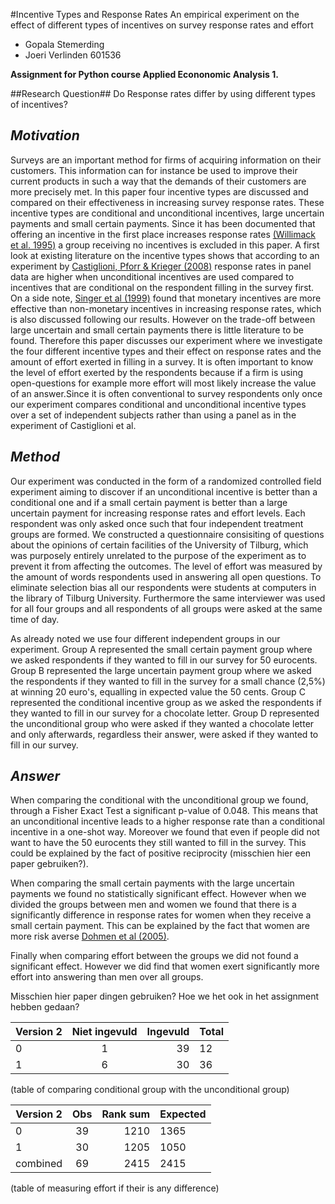 #Incentive Types and Response Rates
An empirical experiment on the effect of different types of incentives on survey response rates and effort
* Gopala Stemerding 
* Joeri Verlinden 601536

**Assignment for Python course Applied Econonomic Analysis 1.**

##Research Question##
Do Response rates differ by using different types of incentives?

## _Motivation_
Surveys are an important method for firms of acquiring information on their customers. This information can for instance be used to improve their current products in such a way that the demands of their customers are more precisely met. In this paper four incentive types are discussed and compared on their effectiveness in increasing survey response rates. These incentive types are conditional and unconditional incentives, large uncertain payments and small certain payments. Since it has been documented that offering an incentive in the first place increases response rates [(Willimack et al. 1995)](http://poq.oxfordjournals.org/content/59/1/78.short) a group receiving no incentives is excluded in this paper. A first look at existing literature on the incentive types shows that according to an experiment by [Castiglioni, Pforr & Krieger (2008)](https://ojs.ub.uni-konstanz.de/srm/article/view/599/2137) response rates in panel data are higher when unconditional incentives are used compared to incentives that are conditional on the respondent filling in the survey first. On a side note, [Singer et al (1999)](http://www.jos.nu/Articles/article.asp) found that monetary incentives are more effective than non-monetary incentives in increasing response rates, which is also discussed following our results. However on the trade-off between large uncertain and small certain payments there is little literature to be found. Therefore this paper discusses our experiment where we investigate the four different incentive types and their effect on response rates and the amount of effort exerted in filling in a survey. It is often important to know the level of effort exerted by the respondents because if a firm is using open-questions for example more effort will most likely increase the value of an answer.Since it is often conventional to survey respondents only once our experiment compares conditional and unconditional incentive types over a set of independent subjects rather than using a panel as in the experiment of Castiglioni et al.   

## _Method_
Our experiment was conducted in the form of a randomized controlled field experiment aiming to discover if an unconditional incentive is better than a conditional one and if a small certain payment is better than a large uncertain payment for increasing response rates and effort levels. Each respondent was only asked once such that four independent treatment groups are formed. We constructed a questionnaire consisiting of questions about the opinions of certain facilities of the University of Tilburg, which was purposely entirely unrelated to the purpose of the experiment as to prevent it from affecting the outcomes. The level of effort was measured by the amount of words respondents used in answering all open questions. To eliminate selection bias all our respondents were students at computers in the library of Tilburg University. Furthermore the same interviewer was used for all four groups and all respondents of all groups were asked at the same time of day.

As already noted we use four different independent groups in our experiment. Group A represented the small certain payment group where we asked respondents if they wanted to fill in our survey for 50 eurocents. Group B represented the large uncertain payment group where we asked the respondents if they wanted to fill in the survey for a small chance (2,5%) at winning 20 euro's, equalling in expected value the 50 cents. Group C represented the conditional incentive group as we asked the respondents if they wanted to fill in our survey for a chocolate letter. Group D represented the unconditional group who were asked if they wanted a chocolate letter and only afterwards, regardless their answer, were asked if they wanted to fill in our survey. 


## _Answer_
When comparing the conditional with the unconditional group we found, through a Fisher Exact Test a significant p-value of 0.048. This means that an unconditional incentive leads to a higher response rate than a conditional incentive in a one-shot way. Moreover we found that even if people did not want to have the 50 eurocents they still wanted to fill in the survey. This could be explained by the fact of positive reciprocity (misschien hier een paper gebruiken?). 

When comparing the small certain payments with the large uncertain payments we found no statistically significant effect. However when we divided the groups between men and women we found that there is a significantly difference in response rates for women when they receive a small certain payment. This can be explained by the fact that women are more risk averse [Dohmen et al (2005)](http://ftp.iza.org/dp1730.pdf). 

Finally when comparing effort between the groups we did not found a significant effect. However we did find that women exert significantly more effort into answering than men over all groups. 

Misschien hier paper dingen gebruiken? Hoe we het ook in het assignment hebben gedaan?

|   Version 2   | Niet ingevuld | Ingevuld       | Total      |     
| ------------  | :-----------: |-------------:  | ---------- |
| 0             | 1             | 39             | 12         |  
| 1             | 6             | 30             | 36         | 
 
(table of comparing conditional group with the unconditional group)

|   Version 2   | Obs           | Rank sum       | Expected   |     
| ------------- |:-------------:| --------------:| -----------
| 0             | 39            | 1210           | 1365       |  
| 1             | 30            | 1205           | 1050       | 
| combined      | 69            | 2415           | 2415       |

(table of measuring effort if their is any difference)
